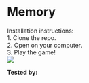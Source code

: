 <h1>Memory</h1>
Installation instructions:<br>
1. Clone the repo.<br>
2. Open on your computer.<br>
3. Play the game!<br>


<img src="https://media.giphy.com/media/65NO1TrKrJUT6/giphy.gif">


<strong>Tested by:</strong>
